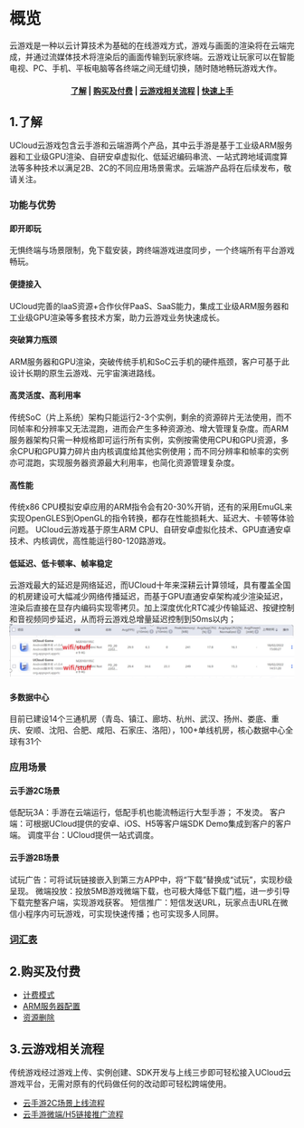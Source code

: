 <!--一下子提供一种思路，欢迎大家发挥 -->
# 概览


云游戏是一种以云计算技术为基础的在线游戏方式，游戏与画面的渲染将在云端完成，并通过流媒体技术将渲染后的画面传输到玩家终端。云游戏让玩家可以在智能电视、PC、手机、平板电脑等各终端之间无缝切换，随时随地畅玩游戏大作。

#### <center>[了解](#_1了解)   |   [购买及付费](#_2购买及付费)   |   [云游戏相关流程](#_3云游戏相关流程)  |   [快速上手](#_4云游戏WEB操作指南)  </center>   

## 1.了解

UCloud云游戏包含云手游和云端游两个产品，其中云手游是基于工业级ARM服务器和工业级GPU渲染、自研安卓虚拟化、低延迟编码串流、一站式跨地域调度算法等多种技术以满足2B、2C的不同应用场景需求。云端游产品将在后续发布，敬请关注。

### 功能与优势
#### 即开即玩
无惧终端与场景限制，免下载安装，跨终端游戏进度同步，一个终端所有平台游戏畅玩。
#### 便捷接入
UCloud完善的IaaS资源+合作伙伴PaaS、SaaS能力，集成工业级ARM服务器和工业级GPU渲染等多套技术方案，助力云游戏业务快速成长。
#### 突破算力瓶颈
ARM服务器和GPU渲染，突破传统手机和SoC云手机的硬件瓶颈，客户可基于此设计长期的原生云游戏、元宇宙演进路线。
#### 高灵活度、高利用率
传统SoC（片上系统）架构只能运行2-3个实例，剩余的资源碎片无法使用，而不同帧率和分辨率又无法混跑，进而会产生多种资源池、增大管理复杂度。而ARM服务器架构只需一种规格即可运行所有实例，实例按需使用CPU和GPU资源，多余CPU和GPU算力碎片由内核调度给其他实例使用；而不同分辨率和帧率的实例亦可混跑，实现服务器资源最大利用率，也简化资源管理复杂度。
####  高性能
传统x86 CPU模拟安卓应用的ARM指令会有20-30%开销，还有的采用EmuGL来实现OpenGLES到OpenGL的指令转换，都存在性能损耗大、延迟大、卡顿等体验问题。
UCloud云游戏基于原生ARM CPU、自研安卓虚拟化技术、GPU直通安卓技术、内核调优，高性能运行80-120路游戏。
####  低延迟、低卡顿率、帧率稳定
云游戏最大的延迟是网络延迟，而UCloud十年来深耕云计算领域，具有覆盖全国的机房建设可大幅减少网络传播延迟，而基于GPU直通安卓架构减少渲染延迟，渲染后直接在显存内编码实现零拷贝。加上深度优化RTC减少传输延迟、按键控制和音视频同步延迟，从而将云游戏总增量延迟控制到50ms以内；![img](images/rate.jpg)
####  多数据中心
目前已建设14个三通机房（青岛、镇江、廊坊、杭州、武汉、扬州、娄底、重庆、安顺、沈阳、合肥、咸阳、石家庄、洛阳），100+单线机房，核心数据中心全球有31个

### 应用场景
#### 云手游2C场景
低配玩3A：手游在云端运行，低配手机也能流畅运行大型手游； 不发烫。
客户端：可根据UCloud提供的安卓、iOS、H5等客户端SDK Demo集成到客户的客户端。
调度平台：UCloud提供一站式调度。
#### 云手游2B场景
试玩广告：可将试玩链接嵌入到第三方APP中，将“下载”替换成“试玩”，实现秒级呈现。
微端投放：投放5MB游戏微端下载，也可极大降低下载门槛，进一步引导下载完整客户端，实现游戏获客。
短信推广：短信发送URL，玩家点击URL在微信小程序内可玩游戏，可实现快速传播；也可实现多人同屏。
### [词汇表](/ucgs/_glossary.md)



## 2.购买及付费

* [计费模式](/ucgs/price#计费模式)
* [ARM服务器配置](/ucgs/price#AMR服务器配置)
* [资源删除](/ucgs/price#资源删除)



## 3.云游戏相关流程

传统游戏经过游戏上传、实例创建、SDK开发与上线三步即可轻松接入UCloud云游戏平台，无需对原有的代码做任何的改动即可轻松跨端使用。

  * [云手游2C场景上线流程](/ucgs/user_flow#云手游2C场景上线流程)
  * [云手游微端/H5链接推广流程](/ucgs/user_flow#云手游微端/H5链接推广流程)

